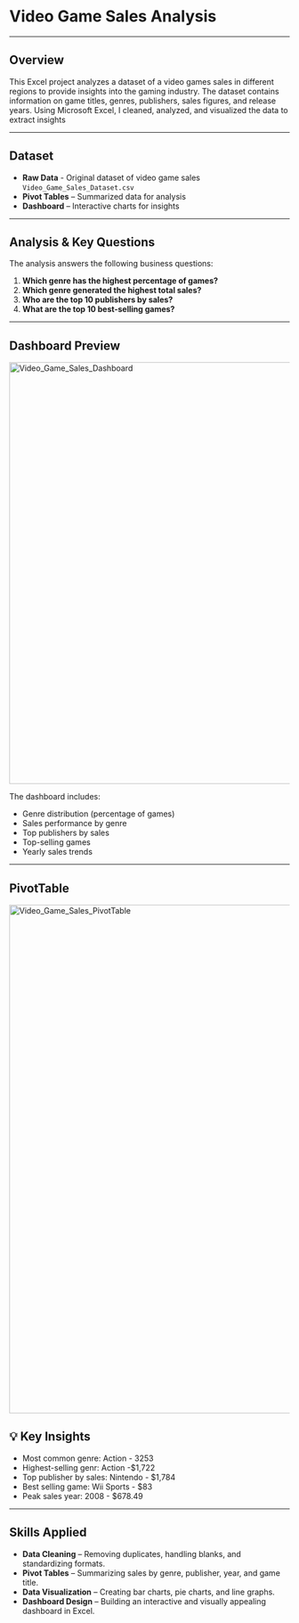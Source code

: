 # Video Game Sales Analysis 
---

##  Overview

This Excel project analyzes a dataset of a video games sales in different regions to provide insights into the gaming industry. The dataset contains information on game titles, genres, publishers, sales figures, and release years.
Using Microsoft Excel, I cleaned, analyzed, and visualized the data to extract insights

---

## Dataset
  * **Raw Data** - Original dataset of video game sales `Video_Game_Sales_Dataset.csv` 
  * **Pivot Tables** – Summarized data for analysis
  * **Dashboard** – Interactive charts for insights

---

## Analysis & Key Questions

The analysis answers the following business questions:

1. **Which genre has the highest percentage of games?**
2. **Which genre generated the highest total sales?**
3. **Who are the top 10 publishers by sales?**
4. **What are the top 10 best-selling games?**

---

## Dashboard Preview
<img width="1683" height="757" alt="Video_Game_Sales_Dashboard" src="https://github.com/user-attachments/assets/f9b26bbb-0f8b-4776-8c6e-df4ad6ea9f63" />


The dashboard includes:

* Genre distribution (percentage of games)
* Sales performance by genre
* Top publishers by sales
* Top-selling games
* Yearly sales trends

---

## PivotTable
<img width="1745" height="913" alt="Video_Game_Sales_PivotTable" src="https://github.com/user-attachments/assets/dd20a95f-d816-4f7a-8bda-af9ae3ca4565" />

## 💡 Key Insights

  - Most common genre: Action - 3253
  - Highest-selling genr: Action -$1,722
  - Top publisher by sales: Nintendo - $1,784
  - Best selling game: Wii Sports	- $83
  - Peak sales year: 2008 - $678.49

---

## Skills Applied

* **Data Cleaning** – Removing duplicates, handling blanks, and standardizing formats.
* **Pivot Tables** – Summarizing sales by genre, publisher, year, and game title.
* **Data Visualization** – Creating bar charts, pie charts, and line graphs.
* **Dashboard Design** – Building an interactive and visually appealing dashboard in Excel.

